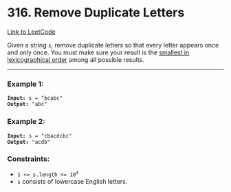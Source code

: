 # 316. Remove Duplicate Letters

[Link to LeetCode](https://leetcode.com/problems/remove-duplicate-letters/)

Given a string `s`, remove duplicate letters so that every letter appears once and only once. You must make sure your result is the [smallest in lexicographical order](../../helper-docs/lexicographically_smaller.md) among all possible results.

---

### Example 1:

<pre><code><strong>Input:</strong> s = "bcabc"
<strong>Output:</strong> "abc"</code></pre>

### Example 2:

<pre><code><strong>Input:</strong> s = "cbacdcbc"
<strong>Output:</strong> "acdb"</code></pre>

### Constraints:

* <code>1 <= s.length <= 10<sup>4</sup></code>
* `s` consists of lowercase English letters.
